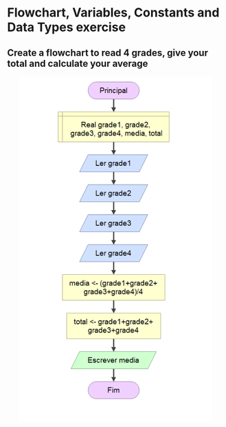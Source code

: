 # Flowchart, Variables, Constants and Data Types exercise

## Create a flowchart to read 4 grades, give your total and calculate your average

<p align="center">
  <img src="../assets/img/variables.PNG" width="450px">
</p>
